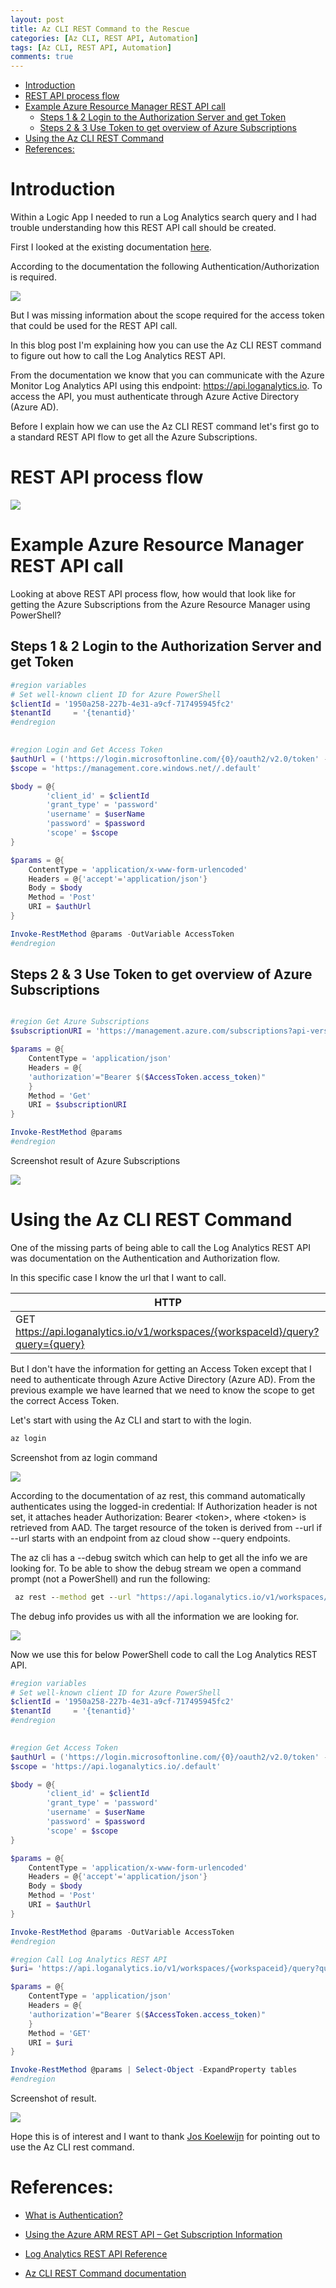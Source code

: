 ```yaml
---
layout: post
title: Az CLI REST Command to the Rescue
categories: [Az CLI, REST API, Automation]
tags: [Az CLI, REST API, Automation]
comments: true
---
```


- [Introduction](#introduction)
- [REST API process flow](#rest-api-process-flow)
- [Example Azure Resource Manager REST API call](#example-azure-resource-manager-rest-api-call)
  - [Steps 1 & 2 Login to the Authorization Server and get Token](#steps-1--2-login-to-the-authorization-server-and-get-token)
  - [Steps 2 & 3 Use Token to get overview of Azure Subscriptions](#steps-2--3-use-token-to-get-overview-of-azure-subscriptions)
- [Using the Az CLI REST Command](#using-the-az-cli-rest-command)
- [References:](#references)

# Introduction
Within a Logic App I needed to run a Log Analytics search query and I had trouble understanding how this REST API call should be created.

First I looked at the existing documentation <a href="https://learn.microsoft.com/en-us/rest/api/loganalytics/dataaccess/query/get?tabs=HTTP" target="_blank">here</a>.

According to the documentation the following Authentication/Authorization is required.

![](/assets/20-09-2022-01.png)

But I was missing information about the scope required for the access token that could be used for the REST API call.

In this blog post I'm explaining how you can use the Az CLI REST command to figure out how to call the Log Analytics REST API.

From the documentation we know that you can communicate with the Azure Monitor Log Analytics API using this endpoint: https://api.loganalytics.io. To access the API, you must authenticate through Azure Active Directory (Azure AD).

Before I explain how we can use the Az CLI REST command let's first go to a standard REST API flow to get all the Azure Subscriptions.

# REST API process flow

![](/assets/20-09-2022-02.png)

# Example Azure Resource Manager REST API call

Looking at above REST API process flow, how would that look like for getting the Azure Subscriptions from the Azure Resource Manager using PowerShell?

## Steps 1 & 2 Login to the Authorization Server and get Token

```PowerShell
#region variables
# Set well-known client ID for Azure PowerShell
$clientId = '1950a258-227b-4e31-a9cf-717495945fc2'
$tenantId     = '{tenantid}'
#endregion
 

#region Login and Get Access Token
$authUrl = ('https://login.microsoftonline.com/{0}/oauth2/v2.0/token' -f $tenantid) 
$scope = 'https://management.core.windows.net//.default'

$body = @{
        'client_id' = $clientId
        'grant_type' = 'password'
        'username' = $userName
        'password' = $password
        'scope' = $scope
}

$params = @{
    ContentType = 'application/x-www-form-urlencoded'
    Headers = @{'accept'='application/json'}
    Body = $body
    Method = 'Post'
    URI = $authUrl
}

Invoke-RestMethod @params -OutVariable AccessToken
#endregion
```

## Steps 2 & 3 Use Token to get overview of Azure Subscriptions

```PowerShell

#region Get Azure Subscriptions
$subscriptionURI = 'https://management.azure.com/subscriptions?api-version=2020-01-01'

$params = @{
    ContentType = 'application/json'
    Headers = @{
    'authorization'="Bearer $($AccessToken.access_token)"
    }
    Method = 'Get'
    URI = $subscriptionURI
}

Invoke-RestMethod @params
#endregion
```

Screenshot result of Azure Subscriptions

![](/assets/20-09-2022-03.png)


# Using the Az CLI REST Command

One of the missing parts of being able to call the Log Analytics REST API was documentation on the Authentication and Authorization flow.

In this specific case I know the url that I want to call.

| HTTP | 
|----------------|
| GET https://api.loganalytics.io/v1/workspaces/{workspaceId}/query?query={query}| 

But I don't have the information for getting an Access Token except that I need to authenticate through Azure Active Directory (Azure AD). From the previous example we have learned that we need to know the scope to get the correct Access Token.

Let's start with using the Az CLI and start to with the login.

```cmd
az login
```

Screenshot from az login command

![](/assets/20-09-2022-04.png)

According to the documentation of az rest, this command automatically authenticates using the logged-in credential: If Authorization header is not set, it attaches header Authorization: Bearer \<token\>, where \<token\> is retrieved from AAD. The target resource of the token is derived from --url if --url starts with an endpoint from az cloud show --query endpoints.

The az cli has a \-\-debug switch which can help to get all the info we are looking for. To be able to show the debug stream we open a command prompt (not a PowerShell) and run the following:


```cmd
 az rest --method get --url "https://api.loganalytics.io/v1/workspaces/{workspace}/query?query={query}" --debug
```

The debug info provides us with all the information we are looking for.

![](/assets/20-09-2022-05.png)

Now we use this for below PowerShell code to call the Log Analytics REST API.

```PowerShell
#region variables
# Set well-known client ID for Azure PowerShell
$clientId = '1950a258-227b-4e31-a9cf-717495945fc2'
$tenantId     = '{tenantid}'
#endregion
 

#region Get Access Token
$authUrl = ('https://login.microsoftonline.com/{0}/oauth2/v2.0/token' -f $tenantid) 
$scope = 'https://api.loganalytics.io/.default'

$body = @{
        'client_id' = $clientId
        'grant_type' = 'password'
        'username' = $userName
        'password' = $password
        'scope' = $scope
}

$params = @{
    ContentType = 'application/x-www-form-urlencoded'
    Headers = @{'accept'='application/json'}
    Body = $body
    Method = 'Post'
    URI = $authUrl
}

Invoke-RestMethod @params -OutVariable AccessToken
#endregion

#region Call Log Analytics REST API
$uri= 'https://api.loganalytics.io/v1/workspaces/{workspaceid}/query?query={query}'

$params = @{
    ContentType = 'application/json'
    Headers = @{
    'authorization'="Bearer $($AccessToken.access_token)"
    }
    Method = 'GET'
    URI = $uri
}

Invoke-RestMethod @params | Select-Object -ExpandProperty tables
#endregion
```

Screenshot of result.

![](/assets/20-09-2022-06.ng.png)

Hope this is of interest and I want to thank [Jos Koelewijn](https://twitter.com/Jawz_84) for pointing out to use the Az CLI rest command. 

# References:

- [What is Authentication?](https://infotecinformation.wordpress.com/2021/08/06/oauth2/)

- [Using the Azure ARM REST API – Get Subscription Information](https://stefanstranger.github.io/2016/10/29/using-the-azure-arm-rest-api/)

- [Log Analytics REST API Reference](https://learn.microsoft.com/en-us/rest/api/loganalytics/)

- [Az CLI REST Command documentation](https://learn.microsoft.com/en-us/cli/azure/reference-index?view=azure-cli-latest#az-rest)
